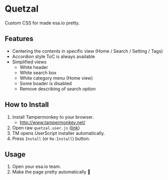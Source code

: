 # Quetzal
Custom CSS for made esa.io pretty.


## Features

- Centering the contents in specific view (Home / Search / Setting / Tags)
- Accordion style ToC is always available
- Simplified views
    - White header
    - White search box
    - White category menu (Home view)
    - Some boader is disabled
    - Remove describing of search option


## How to Install

1. Install Tampermonkey to your browser.
    - http://www.tampermonkey.net/
1. Open raw `quetzal.user.js` ([link](https://github.com/usagiga/Quetzal/raw/master/quetzal.user.js))
1. TM opens UserScript installer automatically.
1. Press `Install` (or `Re-Install`) button.


## Usage

1. Open your esa.io team.
1. Make the page pretty automatically :tada:
